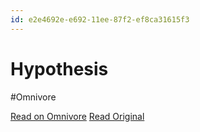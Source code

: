 ```yaml
---
id: e2e4692e-e692-11ee-87f2-ef8ca31615f3
---
```


# Hypothesis
#Omnivore

[Read on Omnivore](https://omnivore.app/me/hypothesis-18e5af3b1fd)
[Read Original](https://hypothes.is/a/UmdisuaREe6jqd-yrFdcEA)

